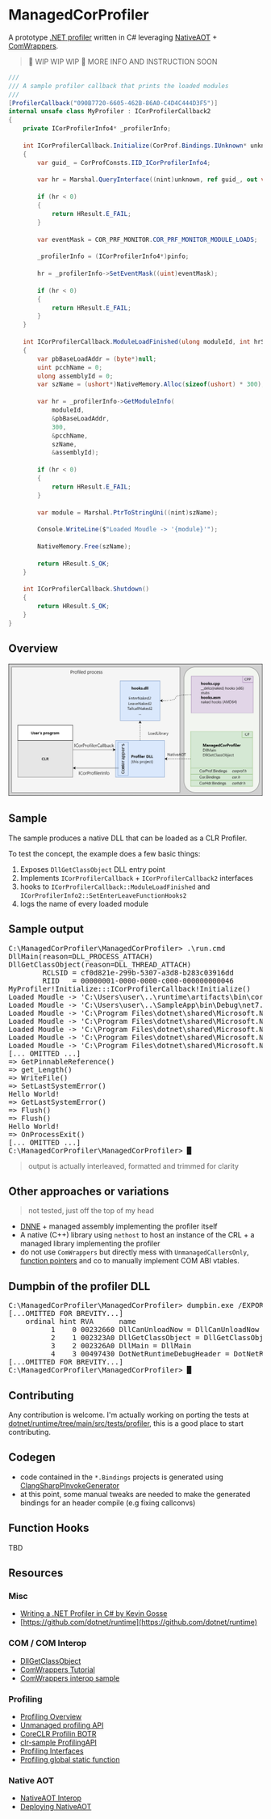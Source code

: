 # ManagedCorProfiler

A prototype [.NET profiler](https://learn.microsoft.com/en-us/dotnet/framework/unmanaged-api/profiling/) written in C# leveraging [NativeAOT](https://learn.microsoft.com/en-us/dotnet/core/deploying/native-aot/) + [ComWrappers](https://learn.microsoft.com/en-us/dotnet/api/system.runtime.interopservices.comwrappers?view=net-7.0).

> 🚧 WIP WIP WIP 🚧
> MORE INFO AND INSTRUCTION SOON

```csharp
///
/// A sample profiler callback that prints the loaded modules
///
[ProfilerCallback("090B7720-6605-462B-86A0-C4D4C444D3F5")]
internal unsafe class MyProfiler : ICorProfilerCallback2
{
    private ICorProfilerInfo4* _profilerInfo;
    
    int ICorProfilerCallback.Initialize(CorProf.Bindings.IUnknown* unknown)
    {
        var guid_ = CorProfConsts.IID_ICorProfilerInfo4;

        var hr = Marshal.QueryInterface((nint)unknown, ref guid_, out var pinfo);

        if (hr < 0)
        {
            return HResult.E_FAIL;
        }

        var eventMask = COR_PRF_MONITOR.COR_PRF_MONITOR_MODULE_LOADS;

        _profilerInfo = (ICorProfilerInfo4*)pinfo;

        hr = _profilerInfo->SetEventMask((uint)eventMask);
        
        if (hr < 0)
        {
            return HResult.E_FAIL;
        }
    }
    
    int ICorProfilerCallback.ModuleLoadFinished(ulong moduleId, int hrStatus)
    {
        var pbBaseLoadAddr = (byte*)null;
        uint pcchName = 0;
        ulong assemblyId = 0;
        var szName = (ushort*)NativeMemory.Alloc(sizeof(ushort) * 300);

        var hr = _profilerInfo->GetModuleInfo(
            moduleId,
            &pbBaseLoadAddr,
            300,
            &pcchName,
            szName,
            &assemblyId);

        if (hr < 0)
        {
            return HResult.E_FAIL;
        }

        var module = Marshal.PtrToStringUni((nint)szName);

        Console.WriteLine($"Loaded Moudle -> '{module}'");

        NativeMemory.Free(szName);

        return HResult.S_OK;
    }
    
    int ICorProfilerCallback.Shutdown() 
    {
        return HResult.S_OK; 
    }
}
```

## Overview
<img src="/docs/images/overview.png"></img>

## Sample
The sample produces a native DLL that can be loaded as a CLR Profiler.

To test the concept, the example does a few basic things:
 1. Exposes `DllGetClassObject` DLL entry point
 2. Implements `ICorProfilerCallback` + `ICorProfilerCallback2` interfaces
 3. hooks to `ICorProfilerCallback::ModuleLoadFinished` and `ICorProfilerInfo2::SetEnterLeaveFunctionHooks2`
 4. logs the name of every loaded module

## Sample output
<pre><samp>C:\ManagedCorProfiler\ManagedCorProfiler> <kbd>.\run.cmd</kbd>
DllMain(reason=DLL_PROCESS_ATTACH)
DllGetClassObject(reason=DLL_THREAD_ATTACH)
        RCLSID = cf0d821e-299b-5307-a3d8-b283c03916dd
        RIID   = 00000001-0000-0000-c000-000000000046
MyProfiler!Initialize:::ICorProfilerCallback!Initialize()
Loaded Moudle -> 'C:\Users\user\..\runtime\artifacts\bin\coreclr\windows.x64.Debug\System.Private.CoreLib.dll'
Loaded Moudle -> 'C:\Users\user\..\SampleApp\bin\Debug\net7.0\SampleApp.dll'
Loaded Moudle -> 'C:\Program Files\dotnet\shared\Microsoft.NETCore.App\7.0.0\system.runtime.dll'
Loaded Moudle -> 'C:\Program Files\dotnet\shared\Microsoft.NETCore.App\7.0.0\system.console.dll'
Loaded Moudle -> 'C:\Program Files\dotnet\shared\Microsoft.NETCore.App\7.0.0\system.threading.dll'
Loaded Moudle -> 'C:\Program Files\dotnet\shared\Microsoft.NETCore.App\7.0.0\system.text.encoding.extensions.dll'
Loaded Moudle -> 'C:\Program Files\dotnet\shared\Microsoft.NETCore.App\7.0.0\system.runtime.interopservices.dll'
[... OMITTED ...]
=> GetPinnableReference()
=> get_Length()
=> WriteFile()
=> SetLastSystemError()
Hello World!
=> GetLastSystemError()
=> Flush()
=> Flush()
Hello World!
=> OnProcessExit()
[... OMITTED ...]
C:\ManagedCorProfiler\ManagedCorProfiler> █</samp></pre>
> output is actually interleaved, formatted and trimmed for clarity
> 
## Other approaches or variations
> not tested, just off the top of my head
- [DNNE](https://github.com/AaronRobinsonMSFT/DNNE) + managed assembly implementing the profiler itself
- A native (C++) library using `nethost` to host an instance of the CRL + a managed library implementing the profiler
- do not use `ComWrappers` but directly mess with `UnmanagedCallersOnly`, [function pointers](https://learn.microsoft.com/it-it/dotnet/csharp/language-reference/proposals/csharp-9.0/function-pointers) and co to manually implement COM ABI vtables.

## Dumpbin of the profiler DLL
<pre><samp>C:\ManagedCorProfiler\ManagedCorProfiler> <kbd>dumpbin.exe /EXPORTS bin\Debug\net7.0\win-x64\native\ManagedCorProfiler.dll</kbd>
[...OMITTED FOR BREVITY...]
    ordinal hint RVA      name
          1    0 00232660 DllCanUnloadNow = DllCanUnloadNow
          2    1 002323A0 DllGetClassObject = DllGetClassObject
          3    2 002326A0 DllMain = DllMain
          4    3 00497430 DotNetRuntimeDebugHeader = DotNetRuntimeDebugHeader
[...OMITTED FOR BREVITY...]
C:\ManagedCorProfiler\ManagedCorProfiler> █</samp></pre>

## Contributing
Any contribution is welcome.
I'm actually working on porting the tests at [dotnet/runtime/tree/main/src/tests/profiler](https://github.com/dotnet/runtime/tree/main/src/tests/profiler),
this is a good place to start contributing.

## Codegen
- code contained in the `*.Bindings` projects is generated using [ClangSharpPInvokeGenerator](https://github.com/dotnet/ClangSharp)
- at this point, some manual tweaks are needed to make the generated bindings for an header compile (e.g fixing callconvs)

## Function Hooks
TBD

## Resources
### Misc
- [Writing a .NET Profiler in C# by Kevin Gosse](https://minidump.net/writing-a-net-profiler-in-c-part-1-d3978aae9b12)
- [https://github.com/dotnet/runtime](https://github.com/dotnet/runtime)
### COM / COM Interop
- [DllGetClassObject](https://learn.microsoft.com/en-us/windows/win32/api/combaseapi/nf-combaseapi-dllgetclassobject)
- [ComWrappers Tutorial](https://learn.microsoft.com/en-us/dotnet/standard/native-interop/tutorial-comwrappers)
- [ComWrappers interop sample](https://github.com/dotnet/samples/blob/main/core/interop/comwrappers/Tutorial/Program.cs)
### Profiling
- [Profiling Overview](https://learn.microsoft.com/en-us/dotnet/framework/unmanaged-api/profiling/profiling-overview)
- [Unmanaged profiling API](https://learn.microsoft.com/en-us/dotnet/framework/unmanaged-api/profiling/)
- [CoreCLR Profilin BOTR](https://github.com/dotnet/runtime/blob/main/docs/design/coreclr/botr/profiling.md)
- [clr-sample ProfilingAPI](https://github.com/mvenditto/clr-samples/tree/master/ProfilingAPI)
- [Profiling Interfaces](https://learn.microsoft.com/en-us/dotnet/framework/unmanaged-api/profiling/profiling-interfaces)
- [Profiling global static function](https://learn.microsoft.com/en-us/dotnet/framework/unmanaged-api/profiling/profiling-global-static-functions)
### Native AOT
- [NativeAOT Interop](https://github.com/dotnet/runtime/blob/main/src/coreclr/nativeaot/docs/interop.md)
- [Deploying NativeAOT](https://learn.microsoft.com/en-us/dotnet/core/deploying/native-aot/)

